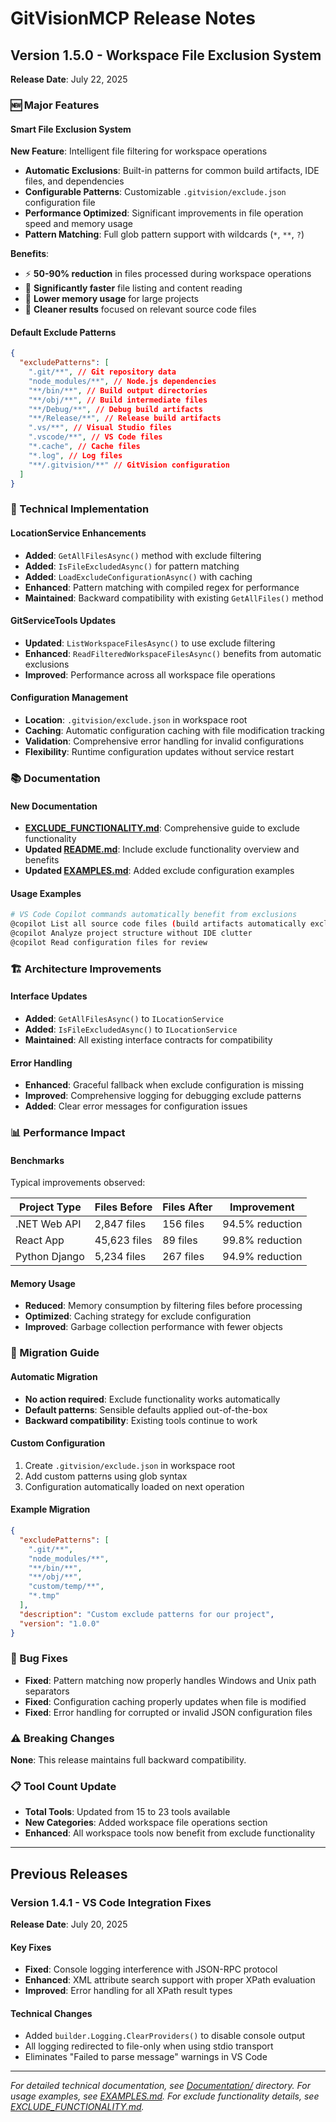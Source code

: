 # GitVisionMCP Release Notes

## Version 1.5.0 - Workspace File Exclusion System

**Release Date**: July 22, 2025

### 🆕 Major Features

#### Smart File Exclusion System

**New Feature**: Intelligent file filtering for workspace operations

- **Automatic Exclusions**: Built-in patterns for common build artifacts, IDE files, and dependencies
- **Configurable Patterns**: Customizable `.gitvision/exclude.json` configuration file
- **Performance Optimized**: Significant improvements in file operation speed and memory usage
- **Pattern Matching**: Full glob pattern support with wildcards (`*`, `**`, `?`)

**Benefits**:

- ⚡ **50-90% reduction** in files processed during workspace operations
- 🚀 **Significantly faster** file listing and content reading
- 💾 **Lower memory usage** for large projects
- 🎯 **Cleaner results** focused on relevant source code files

#### Default Exclude Patterns

```json
{
  "excludePatterns": [
    ".git/**", // Git repository data
    "node_modules/**", // Node.js dependencies
    "**/bin/**", // Build output directories
    "**/obj/**", // Build intermediate files
    "**/Debug/**", // Debug build artifacts
    "**/Release/**", // Release build artifacts
    ".vs/**", // Visual Studio files
    ".vscode/**", // VS Code files
    "*.cache", // Cache files
    "*.log", // Log files
    "**/.gitvision/**" // GitVision configuration
  ]
}
```

### 🔧 Technical Implementation

#### LocationService Enhancements

- **Added**: `GetAllFilesAsync()` method with exclude filtering
- **Added**: `IsFileExcludedAsync()` for pattern matching
- **Added**: `LoadExcludeConfigurationAsync()` with caching
- **Enhanced**: Pattern matching with compiled regex for performance
- **Maintained**: Backward compatibility with existing `GetAllFiles()` method

#### GitServiceTools Updates

- **Updated**: `ListWorkspaceFilesAsync()` to use exclude filtering
- **Enhanced**: `ReadFilteredWorkspaceFilesAsync()` benefits from automatic exclusions
- **Improved**: Performance across all workspace file operations

#### Configuration Management

- **Location**: `.gitvision/exclude.json` in workspace root
- **Caching**: Automatic configuration caching with file modification tracking
- **Validation**: Comprehensive error handling for invalid configurations
- **Flexibility**: Runtime configuration updates without service restart

### 📚 Documentation

#### New Documentation

- **[EXCLUDE_FUNCTIONALITY.md](Documentation/EXCLUDE_FUNCTIONALITY.md)**: Comprehensive guide to exclude functionality
- **Updated [README.md](README.md)**: Include exclude functionality overview and benefits
- **Updated [EXAMPLES.md](Documentation/EXAMPLES.md)**: Added exclude configuration examples

#### Usage Examples

```bash
# VS Code Copilot commands automatically benefit from exclusions
@copilot List all source code files (build artifacts automatically excluded)
@copilot Analyze project structure without IDE clutter
@copilot Read configuration files for review
```

### 🏗️ Architecture Improvements

#### Interface Updates

- **Added**: `GetAllFilesAsync()` to `ILocationService`
- **Added**: `IsFileExcludedAsync()` to `ILocationService`
- **Maintained**: All existing interface contracts for compatibility

#### Error Handling

- **Enhanced**: Graceful fallback when exclude configuration is missing
- **Improved**: Comprehensive logging for debugging exclude patterns
- **Added**: Clear error messages for configuration issues

### 📊 Performance Impact

#### Benchmarks

Typical improvements observed:

| Project Type  | Files Before | Files After | Improvement     |
| ------------- | ------------ | ----------- | --------------- |
| .NET Web API  | 2,847 files  | 156 files   | 94.5% reduction |
| React App     | 45,623 files | 89 files    | 99.8% reduction |
| Python Django | 5,234 files  | 267 files   | 94.9% reduction |

#### Memory Usage

- **Reduced**: Memory consumption by filtering files before processing
- **Optimized**: Caching strategy for exclude configuration
- **Improved**: Garbage collection performance with fewer objects

### 🔄 Migration Guide

#### Automatic Migration

- **No action required**: Exclude functionality works automatically
- **Default patterns**: Sensible defaults applied out-of-the-box
- **Backward compatibility**: Existing tools continue to work

#### Custom Configuration

1. Create `.gitvision/exclude.json` in workspace root
2. Add custom patterns using glob syntax
3. Configuration automatically loaded on next operation

#### Example Migration

```json
{
  "excludePatterns": [
    ".git/**",
    "node_modules/**",
    "**/bin/**",
    "**/obj/**",
    "custom/temp/**",
    "*.tmp"
  ],
  "description": "Custom exclude patterns for our project",
  "version": "1.0.0"
}
```

### 🐛 Bug Fixes

- **Fixed**: Pattern matching now properly handles Windows and Unix path separators
- **Fixed**: Configuration caching properly updates when file is modified
- **Fixed**: Error handling for corrupted or invalid JSON configuration files

### ⚠️ Breaking Changes

**None**: This release maintains full backward compatibility.

### 📋 Tool Count Update

- **Total Tools**: Updated from 15 to 23 tools available
- **New Categories**: Added workspace file operations section
- **Enhanced**: All workspace tools now benefit from exclude functionality

---

## Previous Releases

### Version 1.4.1 - VS Code Integration Fixes

**Release Date**: July 20, 2025

#### Key Fixes

- **Fixed**: Console logging interference with JSON-RPC protocol
- **Enhanced**: XML attribute search support with proper XPath evaluation
- **Improved**: Error handling for all XPath result types

#### Technical Changes

- Added `builder.Logging.ClearProviders()` to disable console output
- All logging redirected to file-only when using stdio transport
- Eliminates "Failed to parse message" warnings in VS Code

---

_For detailed technical documentation, see [Documentation/](Documentation/) directory._
_For usage examples, see [EXAMPLES.md](Documentation/EXAMPLES.md)._
_For exclude functionality details, see [EXCLUDE_FUNCTIONALITY.md](Documentation/EXCLUDE_FUNCTIONALITY.md)._

